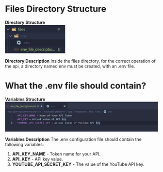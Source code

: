 # Files Directory Structure
**Directory Structure**\
![Alt text](image.png)

**Directory Description**
Inside the files directory, for the correct operation of the api, a directory named env must be created, with an .env file.

# What the .env file should contain?
**Variables Structure**\
![Alt text](image-1.png)

**Variables Description**
The .env configuration file should contain the following variables:
1. **API_KEY_NAME** - Token name for your API.
2. **API_KEY** - API key value.
3. **YOUTUBE_API_SECRET_KEY** -  The value of the YouTube API key.
